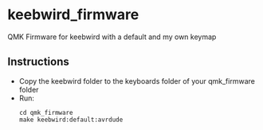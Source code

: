 # keebwird_firmware
QMK Firmware for keebwird with a default and my own keymap

## Instructions
- Copy the keebwird folder to the keyboards folder of your qmk_firmware folder
- Run: 
    ```
    cd qmk_firmware
    make keebwird:default:avrdude
    ```